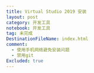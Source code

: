 ```yaml
---
title: Virtual Studio 2019 安装
layout: post
category: 开发工具
notebook: 开发工具
tag: 未完成
DestinationFileName: index.html
comment:
  - 使用手机网络避免安装问题
  - 禁用git
Excluded: true
---
```

